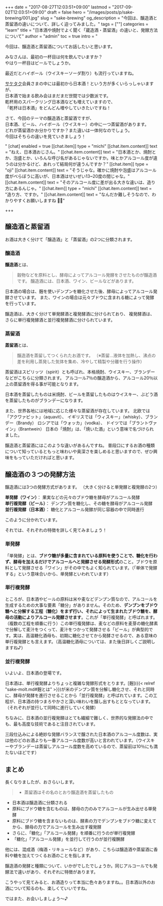 +++
date = "2017-08-27T12:03:51+09:00"
lastmod = "2017-09-02T12:03:51+09:00"
draft = false
hero = "/images/posts/p/sake-brewing/001.jpg"
slug = "sake-brewing"
og_description = "今回は、醸造酒と蒸留酒の違いについて、詳しく迫ってみました。"
tags = [""]
categories = "learn"
title = "日本酒や焼酎でよく聞く「蔵造酒・蒸留酒」の違いと、発酵方法について"
author = "admin"
toc = true
intro = "<p>今回は、醸造酒と蒸留酒についてお話したいと思います。</p><p>みなさんは、最初の一杯目は何を飲んでいますか？<br>やはり一杯目はビールでしょうか。</p><p>最近だとハイボール（ウイスキーソーダ割り）も流行っていますね。</p><p><a href='//saketaku.com'>サケタク</a>会員さまの中には最初から日本酒！という方が多くいらっしゃいますが、<br>日本酒で始まる飲み会はまだまだ世間では少数派です。<br>乾杯用のスパークリング日本酒なども増えていますので、<br>「乾杯は日本酒」をどんどん増やしていきたいですね！<br></p><p>さて、今回のテーマの醸造酒と蒸留酒ですが、<br>日本酒、ビール、ハイボール（ウイスキー）の中に一つ蒸留酒があります。<br>どれが蒸留酒かお分かりですか？また違いは一体何なのでしょう。<br>今回はそちらの違いを見ていきましょう！</p>"
[chat]
  enabled = true
  [[chat.item]]
    type = "michi"
    [[chat.item.content]]
      text = "ねえ、日本酒おじさん。"
    [[chat.item.content]]
      text = "日本酒とか、焼酎とか、泡盛とか、いろんな呼び名があるじゃないですか。味とかアルコール度が違うのは分かるけど、あれって結局何が違うんですか？"
  [[chat.item]]
    type = "oji"
    [[chat.item.content]]
      text = "そうじゃな。確かに焼酎や泡盛はアルコール度がべらぼうに高いが、日本酒はせいぜい13~20度の間じゃな。"
    [[chat.item.content]]
      text = "そのアルコール度に差が出る大きな違いは、造り方にあるんじゃ。"
  [[chat.item]]
    type = "michi"
    [[chat.item.content]]
      text = "造り方、ですか。"
    [[chat.item.content]]
      text = "なんだか難しそうなので、わかりやすくお願いしますね 🙏💦"

+++


## 醸造酒と蒸留酒

お酒は大きく分けて「醸造酒」と「蒸留酒」の2つに分類されます。

### 醸造酒
**醸造酒**とは、

> 穀物などを原料とし、酵母によってアルコール発酵をさせたものが醸造酒です。
醸造酒には、日本酒、ワイン、ビールなどがあります。

日本酒の場合は、麹を使いデンプンを糖化させた後、酵母によってアルコール発酵させています。
また、ワインの場合は元々ブドウに含まれる糖によって発酵を行っています。

醸造酒は、大きく分けて単発酵酒と複発酵酒に分けられており、
複発酵酒は、さらに単行複発酵酒と並行複発酵酒に分けられています。

### 蒸留酒
**蒸留酒**とは、

> 醸造酒を蒸留してつくられたお酒です。
（※蒸留…液体を加熱し、沸点の差を利用し蒸発した気体を集め、冷やして精製や分離を行う操作）

蒸留酒はスピリッツ（spirit）とも呼ばれ、本格焼酎、ウイスキー、ブランデーなどがこちらに分類されます。
アルコ一ル7％の醸造酒から、アルコール20％以上の蒸留酒を得る事が可能となります。

日本酒を蒸留したものは米焼酎、ビールを蒸留したものはウイスキー、ぶどう酒を蒸留したものがブランデーになります。

また、世界各地には地域に応じた様々な蒸留酒が存在しています。
 北欧では「アクワァビット」（aquavit）、
イギリスでは「ウィスキー」（whisky）、ブランデー（Brandy）
ロシアでは「ウォッカ」（vodka）、
ドイツでは「ブラントヴァイン」（Brantwein）
日本の「焼酎」は、「焼いた酒」という意味で名づけられました。

醸造酒と蒸留酒にはこのような違いがあるんですね。
普段口にするお酒の種類について知っているともっと味わいや奥深さを楽しめると思いますので、ぜひ興味をもっていただければと思います。


## 醸造酒の３つの発酵方法

醸造酒には3つの発酵方式があります。
（大きく分けると単発酵と複発酵の2つ）

**単発酵（ワイン）**： 果実などの元々のブドウ糖を酵母がアルコール発酵  
**単行複発酵（ビール）**： デンプン質を糖化し、その糖を酵母がアルコール発酵  
**並行複発酵（日本酒）**： 糖化とアルコール発酵が同じ容器の中で同時進行

このように分かれています。

それでは、それぞれの特徴を詳しく見てみましょう！

### 単発酵
「単発酵」とは、**ブドウ糖が多量に含まれている原料を使うことで、糖化を行わず、酵母を加えるだけでアルコールへと発酵させる発酵形式**のこと。ブドウを原料として発酵させる「ワイン」がその中でもよく知られています。（「単体で発酵する」という意味合いから、単発酵といわれています）


### 単行複発酵
ところが、日本酒やビールの原料は米や麦などデンプン質なので、アルコールを生成するための大事な要素「糖分」がありません。そのため、**デンプンをブドウ糖へと分解する工程（糖化）をまず行い、それによって生まれたブドウ糖を、酵母の活動によりアルコール発酵させます**。これが「単行複発酵」と呼ばれます。（複数の工程を順番に行う）この単行複発酵は、麦などの原料を麦芽の糖化酵素で分解して麦汁をつくって、麦汁をつかって発酵させる「ビール」が典型的です。実は、高温糖化酒母も、初期に糖化させてから発酵させるので、ある意味の単行複発酵とも言えます。（高温糖化酒母については、また後日詳しくご説明しますね♪）

### 並行複発酵
いよいよ、日本酒の登場です。

日本酒は、単行複発酵よりちょっと複雑な発酵形式をとります。[麹]({{< relref "sake-molt.md#麹とは" >}})が米のデンプン質を分解し糖化させ、それと同時に、酵母が発酵を進行させることから「並行複発酵」と呼ばれています。この工程が、日本酒の持つまろやかさと深い味わいを醸し出すもととなっています。（それぞれが並行して同時に進行していく発酵）

ちなみに、日本酒の並行複発酵はとても繊細で難しく、世界的な発酵法の中でも、最も高度な技術であると注目されています。

三段仕込みによる絶妙な発酵バランスで醸された日本酒のアルコール度数は、実は他のどのお酒よりも一番アルコール度数が高いと言われています。（ウイスキーやブランデーは蒸留しアルコール度数を高めているので、蒸留前は10％にも満たないほどです）

## まとめ

長くなりましたが、おさらいします。

>- 蒸留酒はその名のとおり醸造酒を蒸留したもの
- 日本酒は醸造酒に分類される
- 原料にブドウ糖を含むものは、酵母の力のみでアルコールが生み出せる単発酵
- 原料にブドウ糖を含まないものは、酵素の力でデンプンをブドウ糖に変えてから、酵母の力でアルコールを生み出す複発酵
- さらに、「糖化」「アルコール発酵」を順番に行うのが単行複発酵
- 「糖化」「アルコール発酵」を並行して行うのが並行複醗酵

他には、混成酒（梅酒・リキュールなど）があり、こちらは醸造酒や蒸留酒に香料や糖を加えてつくるお酒のことを指します。

醸造酒の発酵と種類について、いかがでしたでしょうか。同じアルコールでも発酵法で違いがあり、それぞれに特徴があります。

こうやって見てみると、お酒造りって本当に色々ありますね。。日本酒以外のお酒について知るのも、楽しくていいですね。

ではまた、お会いしましょう〜♪

